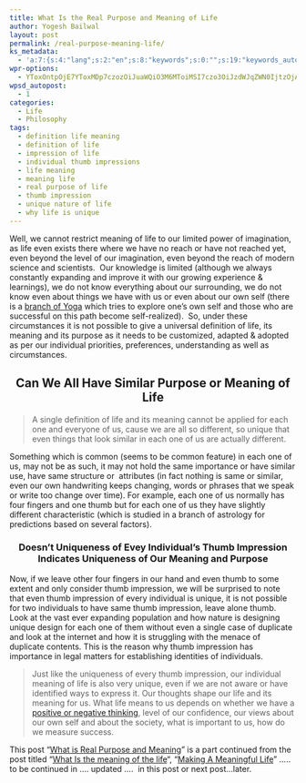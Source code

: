 ```yaml
---
title: What Is the Real Purpose and Meaning of Life
author: Yogesh Bailwal
layout: post
permalink: /real-purpose-meaning-life/
ks_metadata:
  - 'a:7:{s:4:"lang";s:2:"en";s:8:"keywords";s:0:"";s:19:"keywords_autoupdate";s:1:"0";s:11:"description";s:0:"";s:22:"description_autoupdate";s:1:"0";s:5:"title";s:0:"";s:6:"robots";s:12:"index,follow";}'
wpr-options:
  - YToxOntpOjE7YToxMDp7czozOiJuaWQiO3M6MToiMSI7czo3OiJzdWJqZWN0IjtzOjA6IiI7czo4OiJ0ZXh0Ym9keSI7czowOiIiO3M6ODoiaHRtbGJvZHkiO3M6MDoiIjtzOjc6ImRpc2FibGUiO2k6MDtzOjE1OiJub2N1c3RvbWl6YXRpb24iO2k6MTtzOjEyOiJub3Bvc3RzZXJpZXMiO2k6MTtzOjEwOiJodG1sZW5hYmxlIjtpOjE7czoxMjoiYXR0YWNoaW1hZ2VzIjtpOjE7czoyMToic2tpcGFjdGl2ZXN1YnNjcmliZXJzIjtpOjE7fX0=
wpsd_autopost:
  - 1
categories:
  - Life
  - Philosophy
tags:
  - definition life meaning
  - definition of life
  - impression of life
  - individual thumb impressions
  - life meaning
  - meaning life
  - real purpose of life
  - thumb impression
  - unique nature of life
  - why life is unique
---
```

Well, we cannot restrict meaning of life to our limited power of imagination, as life even exists there where we have no reach or have not reached yet, even beyond the level of our imagination, even beyond the reach of modern science and scientists.  Our knowledge is limited (although we always constantly expanding and improve it with our growing experience & learnings), we do not know everything about our surrounding, we do not know even about things we have with us or even about our own self (there is a [branch of Yoga][1] which tries to explore one’s own self and those who are successful on this path become self-realized).  So, under these circumstances it is not possible to give a universal definition of life, its meaning and its purpose as it needs to be customized, adapted & adopted as per our individual priorities, preferences, understanding as well as circumstances.

<h2 style="text-align: center;">
  Can We All Have Similar Purpose or Meaning of Life
</h2>

> A single definition of life and its meaning cannot be applied for each one and everyone of us, cause we are all so different, so unique that even things that look similar in each one of us are actually different.

Something which is common (seems to be common feature) in each one of us, may not be as such, it may not hold the same importance or have similar use, have same structure or  attributes (in fact nothing is same or similar, even our own handwriting keeps changing, words or phrases that we speak or write too change over time). For example, each one of us normally has four fingers and one thumb but for each one of us they have slightly different characteristic (which is studied in a branch of astrology for predictions based on several factors).

<h3 style="text-align: center;">
  Doesn&#8217;t Uniqueness of Evey Individual&#8217;s Thumb Impression Indicates Uniqueness of Our Meaning and Purpose
</h3>

Now, if we leave other four fingers in our hand and even thumb to some extent and only consider thumb impression, we will be surprised to note that even thumb impression of every individual is unique, it is not possible for two individuals to have same thumb impression, leave alone thumb. Look at the vast ever expanding population and how nature is designing unique design for each one of them without even a single case of duplicate and look at the internet and how it is struggling with the menace of duplicate contents. This is the reason why thumb impression has importance in legal matters for establishing identities of individuals.

> Just like the uniqueness of every thumb impression, our individual meaning of life is also very unique, even if we are not aware or have identified ways to express it. Our thoughts shape our life and its meaning for us. What life means to us depends on whether we have a <a href="../hypnosis-for-positive-thinking/" target="_self">positive or negative thinking</a>, level of our confidence, our views about our own self and about the society, what is important to us, how do we measure success.

This post &#8220;[What is Real Purpose and Meaning][2]&#8221; is a part continued from the post titled &#8220;<a href="../what-is-meaning-of-life/" target="_self">What Is the meaning of the life</a>&#8220;, &#8220;<a href="http://www.philosophyinlife.info/making-meaningful-life/" target="_self">Making A Meaningful Life</a>&#8221; ….. to be continued in …. updated ….  in this post or next post…later.

 [1]: http://www.philosophyinlife.info/mental-purity-fold-yoga/ "Mental Purity & Three Fold Yoga"
 [2]: http://www.philosophyinlife.info/real-purpose-meaning-life/
